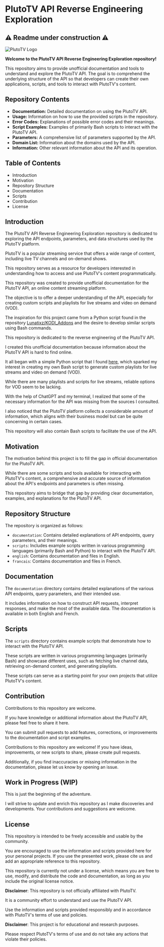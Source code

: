 # PlutoTV API Reverse Engineering Exploration

## ⚠ Readme under construction ⚠

![PlutoTV Logo](https://theme.zdassets.com/theme_assets/496583/3858e8e3a2863ec7bb974be916d374968f5674d7.png)

**Welcome to the PlutoTV API Reverse Engineering Exploration repository!**

This repository aims to provide unofficial documentation and tools to understand and explore the PlutoTV API. The goal is to comprehend the underlying structure of the API so that developers can create their own applications, scripts, and tools to interact with PlutoTV's content.

## Repository Contents

- **Documentation:** Detailed documentation on using the PlutoTV API.
- **Usage:** Information on how to use the provided scripts in the repository.
- **Error Codes:** Explanations of possible error codes and their meanings.
- **Script Examples:** Examples of primarily Bash scripts to interact with the PlutoTV API.
- **Parameters:** A comprehensive list of parameters supported by the API.
- **Domain List:** Information about the domains used by the API.
- **Information:** Other relevant information about the API and its operation.

## Table of Contents

- Introduction
- Motivation
- Repository Structure
- Documentation
- Scripts
- Contribution
- License

## Introduction

The PlutoTV API Reverse Engineering Exploration repository is dedicated to exploring the API endpoints, parameters, and data structures used by the PlutoTV platform.

PlutoTV is a popular streaming service that offers a wide range of content, including live TV channels and on-demand shows.

This repository serves as a resource for developers interested in understanding how to access and use PlutoTV's content programmatically.

This repository was created to provide unofficial documentation for the PlutoTV API, an online content streaming platform.

The objective is to offer a deeper understanding of the API, especially for creating custom scripts and playlists for live streams and video on demand (VOD).

The inspiration for this project came from a Python script found in the repository [Lunatixz/KODI_Addons](https://github.com/Lunatixz/KODI_Addons) and the desire to develop similar scripts using Bash commands.

This repository is dedicated to the reverse engineering of the PlutoTV API.

I created this unofficial documentation because information about the PlutoTV API is hard to find online.

It all began with a simple Python script that I found [here](https://github.com/Lunatixz/KODI_Addons/blob/master/plugin.video.plutotv/resources/lib/plutotv.py), which sparked my interest in creating my own Bash script to generate custom playlists for live streams and video on demand (VOD).

While there are many playlists and scripts for live streams, reliable options for VOD seem to be lacking.

With the help of ChatGPT and my terminal, I realized that some of the necessary information for the API was missing from the sources I consulted.

I also noticed that the PlutoTV platform collects a considerable amount of information, which aligns with their business model but can be quite concerning in certain cases.

This repository will also contain Bash scripts to facilitate the use of the API.

## Motivation

The motivation behind this project is to fill the gap in official documentation for the PlutoTV API.

While there are some scripts and tools available for interacting with PlutoTV's content, a comprehensive and accurate source of information about the API's endpoints and parameters is often missing.

This repository aims to bridge that gap by providing clear documentation, examples, and explanations for the PlutoTV API.

## Repository Structure

The repository is organized as follows:

- `documentation`: Contains detailed explanations of API endpoints, query parameters, and their meanings.
- `scripts`: Includes example scripts written in various programming languages (primarily Bash and Python) to interact with the PlutoTV API.
- `english`: Contains documentation and files in English.
- `francais`: Contains documentation and files in French.

## Documentation

The `documentation` directory contains detailed explanations of the various API endpoints, query parameters, and their intended use.

It includes information on how to construct API requests, interpret responses, and make the most of the available data. The documentation is available in both English and French.

## Scripts

The `scripts` directory contains example scripts that demonstrate how to interact with the PlutoTV API.

These scripts are written in various programming languages (primarily Bash) and showcase different uses, such as fetching live channel data, retrieving on-demand content, and generating playlists.

These scripts can serve as a starting point for your own projects that utilize PlutoTV's content.

## Contribution

Contributions to this repository are welcome.

If you have knowledge or additional information about the PlutoTV API, please feel free to share it here.

You can submit pull requests to add features, corrections, or improvements to the documentation and script examples.

Contributions to this repository are welcome! If you have ideas, improvements, or new scripts to share, please create pull requests.

Additionally, if you find inaccuracies or missing information in the documentation, please let us know by opening an issue.

## Work in Progress (WIP)

This is just the beginning of the adventure.

I will strive to update and enrich this repository as I make discoveries and developments. Your contributions and suggestions are welcome.

## License

This repository is intended to be freely accessible and usable by the community.

You are encouraged to use the information and scripts provided here for your personal projects. If you use the presented work, please cite us and add an appropriate reference to this repository.

This repository is currently not under a license, which means you are free to use, modify, and distribute the code and documentation, as long as you include the original license notice.

**Disclaimer**: This repository is not officially affiliated with PlutoTV.

It is a community effort to understand and use the PlutoTV API.

Use the information and scripts provided responsibly and in accordance with PlutoTV's terms of use and policies.

**Disclaimer**: This project is for educational and research purposes.

Please respect PlutoTV's terms of use and do not take any actions that violate their policies.
